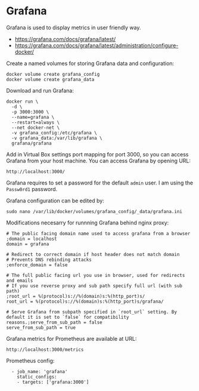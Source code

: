 # Grafana

Grafana is used to display metrics in user friendly way.

- https://grafana.com/docs/grafana/latest/
- https://grafana.com/docs/grafana/latest/administration/configure-docker/

Create a named volumes for storing Grafana data and configuration:

```
docker volume create grafana_config
docker volume create grafana_data
```

Download and run Grafana:

```
docker run \
  -d \
  -p 3000:3000 \
  --name=grafana \
  --restart=always \
  --net docker-net \
  -v grafana_config:/etc/grafana \
  -v grafana_data:/var/lib/grafana \
  grafana/grafana
```

Add in Virtual Box settings port mapping for port 3000, so you can access Grafana from your host machine. You can access Grafana by opening URL:

```
http://localhost:3000/
```
Grafana requires to set a password for the default `admin` user. I am using the `Passw0rd1` password.

Grafana configuration can be edited by:

```
sudo nano /var/lib/docker/volumes/grafana_config/_data/grafana.ini
```

Modifications necesarry for runnning Grafana behind nginx proxy:

```
# The public facing domain name used to access grafana from a browser
;domain = localhost
domain = grafana

# Redirect to correct domain if host header does not match domain
# Prevents DNS rebinding attacks
;enforce_domain = false

# The full public facing url you use in browser, used for redirects and emails
# If you use reverse proxy and sub path specify full url (with sub path)
;root_url = %(protocol)s://%(domain)s:%(http_port)s/
root_url = %(protocol)s://%(domain)s:%(http_port)s/grafana/

# Serve Grafana from subpath specified in `root_url` setting. By default it is set to `false` for compatibility reasons.;serve_from_sub_path = false
serve_from_sub_path = true
```

Grafana metrics for Prometheus are available at URL:

```
http://localhost:3000/metrics
```

Prometheus config:

```
  - job_name: 'grafana'
    static_configs:
    - targets: ['grafana:3000']
```
